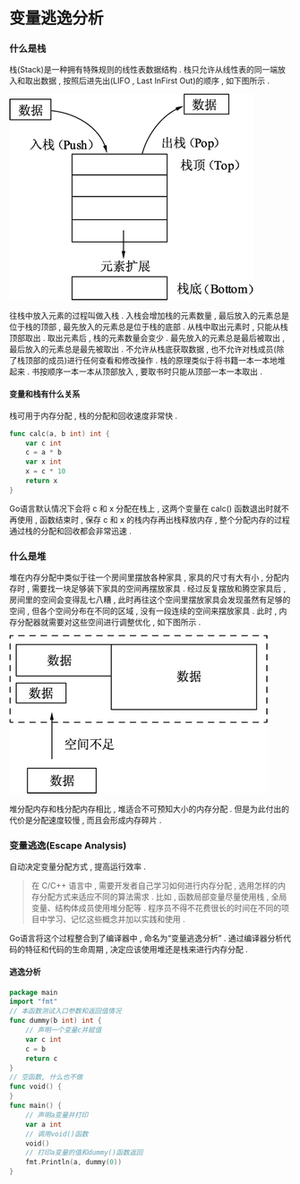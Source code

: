 # 变量逃逸分析

### 什么是栈

栈\(Stack\)是一种拥有特殊规则的线性表数据结构 . 栈只允许从线性表的同一端放入和取出数据 , 按照后进先出\(LIFO , Last InFirst Out\)的顺序 , 如下图所示 .

![](/assets/stack.png)

往栈中放入元素的过程叫做入栈 . 入栈会增加栈的元素数量 , 最后放入的元素总是位于栈的顶部 , 最先放入的元素总是位于栈的底部 . 从栈中取出元素时 , 只能从栈顶部取出 . 取出元素后 , 栈的元素数量会变少 . 最先放入的元素总是最后被取出 , 最后放入的元素总是最先被取出 . 不允许从栈底获取数据 , 也不允许对栈成员\(除了栈顶部的成员\)进行任何查看和修改操作 . 栈的原理类似于将书籍一本一本地堆起来 . 书按顺序一本一本从顶部放入 , 要取书时只能从顶部一本一本取出 .

#### 变量和栈有什么关系

栈可用于内存分配 , 栈的分配和回收速度非常快 .

```go
func calc(a, b int) int {
    var c int
    c = a * b
    var x int
    x = c * 10
    return x
}
```

Go语言默认情况下会将 c 和 x 分配在栈上 , 这两个变量在 calc\(\) 函数退出时就不再使用 , 函数结束时 , 保存 c 和 x 的栈内存再出栈释放内存 , 整个分配内存的过程通过栈的分配和回收都会非常迅速 .

### 什么是堆

堆在内存分配中类似于往一个房间里摆放各种家具 , 家具的尺寸有大有小 , 分配内存时 , 需要找一块足够装下家具的空间再摆放家具 . 经过反复摆放和腾空家具后 , 房间里的空间会变得乱七八糟 , 此时再往这个空间里摆放家具会发现虽然有足够的空间 , 但各个空间分布在不同的区域 , 没有一段连续的空间来摆放家具 . 此时 , 内存分配器就需要对这些空间进行调整优化 , 如下图所示 .

![](/assets/heap.png)

堆分配内存和栈分配内存相比 , 堆适合不可预知大小的内存分配 . 但是为此付出的代价是分配速度较慢 , 而且会形成内存碎片 . 

### 变量逃逸\(Escape Analysis\)

自动决定变量分配方式 , 提高运行效率 . 

> 在 C/C++ 语言中 , 需要开发者自己学习如何进行内存分配 , 选用怎样的内存分配方式来适应不同的算法需求 . 比如 , 函数局部变量尽量使用栈 , 全局变量、结构体成员使用堆分配等 . 程序员不得不花费很长的时间在不同的项目中学习、记忆这些概念并加以实践和使用 .

Go语言将这个过程整合到了编译器中 , 命名为“变量逃逸分析” . 通过编译器分析代码的特征和代码的生命周期 , 决定应该使用堆还是栈来进行内存分配 . 

#### 逃逸分析

```go
package main
import "fmt"
// 本函数测试入口参数和返回值情况
func dummy(b int) int {
    // 声明一个变量c并赋值
    var c int
    c = b
    return c
}
// 空函数, 什么也不做
func void() {
}
func main() {
    // 声明a变量并打印
    var a int
    // 调用void()函数
    void()
    // 打印a变量的值和dummy()函数返回
    fmt.Println(a, dummy(0))
}
```



